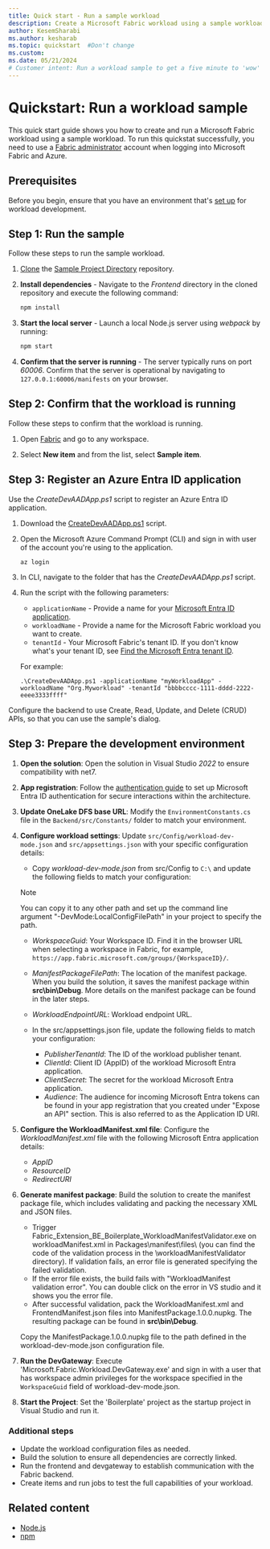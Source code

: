 ```yaml
---
title: Quick start - Run a sample workload
description: Create a Microsoft Fabric workload using a sample workload and the instructions in this quickstart tutorial.
author: KesemSharabi
ms.author: kesharab
ms.topic: quickstart  #Don't change
ms.custom:
ms.date: 05/21/2024
# Customer intent: Run a workload sample to get a five minute to 'wow' experience.
---
```


# Quickstart: Run a workload sample

This quick start guide shows you how to create and run a Microsoft Fabric workload using a sample workload. To run this quickstat successfully, you need to use a [Fabric administrator](/entra/identity/role-based-access-control/permissions-reference#fabric-administrator) account when logging into Microsoft Fabric and Azure.

## Prerequisites

Before you begin, ensure that you have an environment that's [set up](environment-setup.md) for workload development.

## Step 1: Run the sample

Follow these steps to run the sample workload.

1. [Clone](https://docs.github.com/en/repositories/creating-and-managing-repositories/cloning-a-repository) the [Sample Project Directory](https://go.microsoft.com/fwlink/?linkid=2272254) repository.

2. **Install dependencies** - Navigate to the *Frontend* directory in the cloned repository and execute the following command:

   ```typescript
   npm install
   ```

3. **Start the local server** - Launch a local Node.js server using *webpack* by running:

   ```typescript
   npm start
   ```

4. **Confirm that the server is running** - The server typically runs on port *60006*. Confirm that the server is operational by navigating to `127.0.0.1:60006/manifests` on your browser.

## Step 2: Confirm that the workload is running

Follow these steps to confirm that the workload is running.

1. Open [Fabric](app.powerbi.com) and go to any workspace.

2. Select **New item** and from the list, select **Sample item**.

## Step 3: Register an Azure Entra ID application

Use the *CreateDevAADApp.ps1* script to register an Azure Entra ID application.

1. Download the [CreateDevAADApp.ps1](https://github.com/microsoft/Microsoft-Fabric-workload-development-sample/blob/main/Authentication/CreateDevAADApp.ps1) script.

2. Open the Microsoft Azure Command Prompt (CLI) and sign in with user of the account you're using to the application.

    ```azurecli
   az login
   ```

3. In CLI, navigate to the folder that has the *CreateDevAADApp.ps1* script.

4. Run the script with the following parameters:
    * `applicationName` - Provide a name for your [Microsoft Entra ID application](/entra/identity/enterprise-apps/what-is-application-management).
    * `workloadName` - Provide a name for the Microsoft Fabric workload you want to create.
    * `tenantId` - Your Microsoft Fabric's tenant ID. If you don't know what's your tenant ID, see [Find the Microsoft Entra tenant ID](/partner-center/find-ids-and-domain-names#find-the-microsoft-azure-ad-tenant-id-and-primary-domain-name).

    For example:

    ```azurecli
   .\CreateDevAADApp.ps1 -applicationName "myWorkloadApp" -workloadName "Org.Myworkload" -tenantId "bbbbcccc-1111-dddd-2222-eeee3333ffff"
   ```

Configure the backend to use Create, Read, Update, and Delete (CRUD) APIs, so that you can use the sample's dialog.












## Step 3: Prepare the development environment


1. **Open the solution**: Open the solution in Visual Studio *2022* to ensure compatibility with net7.



1. **App registration**: Follow the [authentication guide](./authentication-tutorial.md) to set up Microsoft Entra ID authentication for secure interactions within the architecture.




1. **Update OneLake DFS base URL**: Modify the `EnvironmentConstants.cs` file in the `Backend/src/Constants/` folder to match your environment.

1. **Configure workload settings**: Update `src/Config/workload-dev-mode.json` and `src/appsettings.json` with your specific configuration details:

    * Copy *workload-dev-mode.json* from src/Config to `C:\` and update the following fields to match your configuration:

    >[!NOTE]
    >You can copy it to any other path and set up the command line argument "-DevMode:LocalConfigFilePath" in your project to specify the path.

      * *WorkspaceGuid*: Your Workspace ID. Find it in the browser URL when selecting a workspace in Fabric, for example, `https://app.fabric.microsoft.com/groups/{WorkspaceID}/`.
      * *ManifestPackageFilePath*: The location of the manifest package. When you build the solution, it saves the manifest package within **src\bin\Debug**. More details on the manifest package can be found in the later steps.
      * *WorkloadEndpointURL*: Workload endpoint URL.

   * In the src/appsettings.json file, update the following fields to match your configuration:

      * *PublisherTenantId*: The ID of the workload publisher tenant.
      * *ClientId*: Client ID (AppID) of the workload Microsoft Entra application.
      * *ClientSecret*: The secret for the workload Microsoft Entra application.
      * *Audience*: The audience for incoming Microsoft Entra tokens can be found in your app registration that you created under "Expose an API" section. This is also referred to as the Application ID URI.
 
1. **Configure the WorkloadManifest.xml file**: Configure the *WorkloadManifest.xml* file with the following Microsoft Entra application details:

   * *AppID*
   * *ResourceID*
   * *RedirectURI*

1. **Generate manifest package**: Build the solution to create the manifest package file, which includes validating and packing the necessary XML and JSON files.

   * Trigger Fabric_Extension_BE_Boilerplate_WorkloadManifestValidator.exe on workloadManifest.xml in Packages\manifest\files\ (you can find the code of the validation process in the \workloadManifestValidator directory). If validation fails, an error file is generated specifying the failed validation.
   * If the error file exists, the build fails with "WorkloadManifest validation error". You can double click on the error in VS studio and it shows you the error file.
   * After successful validation, pack the WorkloadManifest.xml and FrontendManifest.json files into ManifestPackage.1.0.0.nupkg. The resulting package can be found in **src\bin\Debug**.

   Copy the ManifestPackage.1.0.0.nupkg file to the path defined in the workload-dev-mode.json configuration file.

1. **Run the DevGateway**: Execute 'Microsoft.Fabric.Workload.DevGateway.exe' and sign in with a user that has workspace admin privileges for the workspace specified in the `WorkspaceGuid` field of workload-dev-mode.json.

1. **Start the Project**: Set the 'Boilerplate' project as the startup project in Visual Studio and run it.

### Additional steps

* Update the workload configuration files as needed.
* Build the solution to ensure all dependencies are correctly linked.
* Run the frontend and devgateway to establish communication with the Fabric backend.
* Create items and run jobs to test the full capabilities of your workload.

## Related content

* [Node.js](https://nodejs.org)
* [npm](https://www.npmjs.com/)
